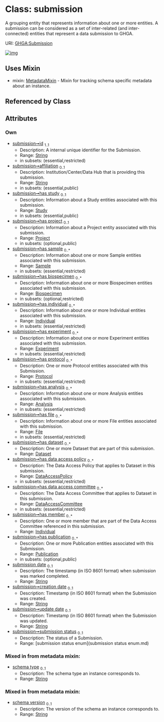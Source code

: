 
# Class: submission


A grouping entity that represents information about one or more entities. A submission can be considered as a set of inter-related (and inter-connected) entities that represent a data submission to GHGA.

URI: [GHGA:Submission](https://w3id.org/GHGA/Submission)


[![img](https://yuml.me/diagram/nofunky;dir:TB/class/[Publication]<has%20publication%200..*-++[Submission&#124;id:string;affiliation:string%20%3F;submission_date:string%20%3F;creation_date:string%20%3F;update_date:string%20%3F;submission_status:submission_status_enum%20%3F;schema_type:string%20%3F;schema_version:string%20%3F],[Individual]<has%20member%200..*-++[Submission],[DataAccessCommittee]<has%20data%20access%20committee%200..*-++[Submission],[DataAccessPolicy]<has%20data%20access%20policy%200..*-++[Submission],[Dataset]<has%20dataset%200..*-++[Submission],[File]<has%20file%200..*-++[Submission],[Analysis]<has%20analysis%200..*-++[Submission],[Protocol]<has%20protocol%200..*-++[Submission],[Experiment]<has%20experiment%200..*-++[Submission],[Individual]<has%20individual%200..*-++[Submission],[Biospecimen]<has%20biospecimen%200..*-++[Submission],[Sample]<has%20sample%200..*-++[Submission],[Project]<has%20project%200..1-++[Submission],[Study]<has%20study%200..1-++[Submission],[Submission]uses%20-.->[MetadataMixin],[Study],[Sample],[Publication],[Protocol],[Project],[MetadataMixin],[Individual],[File],[Experiment],[Dataset],[DataAccessPolicy],[DataAccessCommittee],[Biospecimen],[Analysis])](https://yuml.me/diagram/nofunky;dir:TB/class/[Publication]<has%20publication%200..*-++[Submission&#124;id:string;affiliation:string%20%3F;submission_date:string%20%3F;creation_date:string%20%3F;update_date:string%20%3F;submission_status:submission_status_enum%20%3F;schema_type:string%20%3F;schema_version:string%20%3F],[Individual]<has%20member%200..*-++[Submission],[DataAccessCommittee]<has%20data%20access%20committee%200..*-++[Submission],[DataAccessPolicy]<has%20data%20access%20policy%200..*-++[Submission],[Dataset]<has%20dataset%200..*-++[Submission],[File]<has%20file%200..*-++[Submission],[Analysis]<has%20analysis%200..*-++[Submission],[Protocol]<has%20protocol%200..*-++[Submission],[Experiment]<has%20experiment%200..*-++[Submission],[Individual]<has%20individual%200..*-++[Submission],[Biospecimen]<has%20biospecimen%200..*-++[Submission],[Sample]<has%20sample%200..*-++[Submission],[Project]<has%20project%200..1-++[Submission],[Study]<has%20study%200..1-++[Submission],[Submission]uses%20-.->[MetadataMixin],[Study],[Sample],[Publication],[Protocol],[Project],[MetadataMixin],[Individual],[File],[Experiment],[Dataset],[DataAccessPolicy],[DataAccessCommittee],[Biospecimen],[Analysis])

## Uses Mixin

 *  mixin: [MetadataMixin](MetadataMixin.md) - Mixin for tracking schema specific metadata about an instance.

## Referenced by Class


## Attributes


### Own

 * [submission➞id](submission_id.md)  <sub>1..1</sub>
     * Description: A internal unique identifier for the Submission.
     * Range: [String](types/String.md)
     * in subsets: (essential,restricted)
 * [submission➞affiliation](submission_affiliation.md)  <sub>0..1</sub>
     * Description: Institution/Center/Data Hub that is providing this submission.
     * Range: [String](types/String.md)
     * in subsets: (essential,public)
 * [submission➞has study](submission_has_study.md)  <sub>0..1</sub>
     * Description: Information about a Study entities associated with this submission.
     * Range: [Study](Study.md)
     * in subsets: (essential,public)
 * [submission➞has project](submission_has_project.md)  <sub>0..1</sub>
     * Description: Information about a Project entity associated with this submission.
     * Range: [Project](Project.md)
     * in subsets: (optional,public)
 * [submission➞has sample](submission_has_sample.md)  <sub>0..\*</sub>
     * Description: Information about one or more Sample entities associated with this submission.
     * Range: [Sample](Sample.md)
     * in subsets: (essential,restricted)
 * [submission➞has biospecimen](submission_has_biospecimen.md)  <sub>0..\*</sub>
     * Description: Information about one or more Biospecimen entities associated with this submission.
     * Range: [Biospecimen](Biospecimen.md)
     * in subsets: (optional,restricted)
 * [submission➞has individual](submission_has_individual.md)  <sub>0..\*</sub>
     * Description: Information about one or more Individual entities associated with this submission.
     * Range: [Individual](Individual.md)
     * in subsets: (essential,restricted)
 * [submission➞has experiment](submission_has_experiment.md)  <sub>0..\*</sub>
     * Description: Information about one or more Experiment entities associated with this submission.
     * Range: [Experiment](Experiment.md)
     * in subsets: (essential,restricted)
 * [submission➞has protocol](submission_has_protocol.md)  <sub>0..\*</sub>
     * Description: One or more Protocol entities associated with this Submission.
     * Range: [Protocol](Protocol.md)
     * in subsets: (essential,restricted)
 * [submission➞has analysis](submission_has_analysis.md)  <sub>0..\*</sub>
     * Description: Information about one or more Analysis entities associated with this submission.
     * Range: [Analysis](Analysis.md)
     * in subsets: (essential,restricted)
 * [submission➞has file](submission_has_file.md)  <sub>0..\*</sub>
     * Description: Information about one or more File entities associated with this submission.
     * Range: [File](File.md)
     * in subsets: (essential,restricted)
 * [submission➞has dataset](submission_has_dataset.md)  <sub>0..\*</sub>
     * Description: One or more Dataset that are part of this submission.
     * Range: [Dataset](Dataset.md)
 * [submission➞has data access policy](submission_has_data_access_policy.md)  <sub>0..\*</sub>
     * Description: The Data Access Policy that applies to Dataset in this submission.
     * Range: [DataAccessPolicy](DataAccessPolicy.md)
     * in subsets: (essential,restricted)
 * [submission➞has data access committee](submission_has_data_access_committee.md)  <sub>0..\*</sub>
     * Description: The Data Access Committee that applies to Dataset in this submission.
     * Range: [DataAccessCommittee](DataAccessCommittee.md)
     * in subsets: (essential,restricted)
 * [submission➞has member](submission_has_member.md)  <sub>0..\*</sub>
     * Description: One or more member that are part of the Data Access Committee referenced in this submission.
     * Range: [Individual](Individual.md)
 * [submission➞has publication](submission_has_publication.md)  <sub>0..\*</sub>
     * Description: One or more Publication entities associated with this Submission.
     * Range: [Publication](Publication.md)
     * in subsets: (optional,public)
 * [submission date](submission_date.md)  <sub>0..1</sub>
     * Description: The timestamp (in ISO 8601 format) when submission was marked completed.
     * Range: [String](types/String.md)
 * [submission➞creation date](submission_creation_date.md)  <sub>0..1</sub>
     * Description: Timestamp (in ISO 8601 format) when the Submission was created.
     * Range: [String](types/String.md)
 * [submission➞update date](submission_update_date.md)  <sub>0..1</sub>
     * Description: Timestamp (in ISO 8601 format) when the Submission was updated.
     * Range: [String](types/String.md)
 * [submission➞submission status](submission_submission_status.md)  <sub>0..1</sub>
     * Description: The status of a Submission.
     * Range: [submission status enum](submission status enum.md)

### Mixed in from metadata mixin:

 * [schema type](schema_type.md)  <sub>0..1</sub>
     * Description: The schema type an instance corresponds to.
     * Range: [String](types/String.md)

### Mixed in from metadata mixin:

 * [schema version](schema_version.md)  <sub>0..1</sub>
     * Description: The version of the schema an instance corresponds to.
     * Range: [String](types/String.md)
